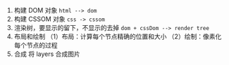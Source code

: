 1. 构建 DOM 对象
   `html --> dom`
2. 构建 CSSOM 对象
   `css -> cssom`
3. 渲染树，要显示的留下，不显示的去掉
   `dom + cssDom --> render tree`
4. 布局和绘制
   （1）布局：计算每个节点精确的位置和大小
   （2）绘制：像素化每个节点的过程
5. 合成
   将 layers 合成图片
